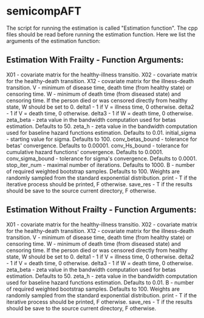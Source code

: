 # semicompAFT

The script for running the estimation is called "Estimation function". The cpp files should be read before running the estimation function.
Here we list the arguments of the estimation function:

## Estimation With Frailty - Function Arguments:
X01 - covariate matrix for the healthy-illness transitio.
X02 - covariate matrix for the healthy-death transition.
X12 - covariate matrix for the illness-death transition.
V - minimum of disease time, death time (from healthy state) or censoring time.
W - minimum of death time (from diseased state) and censoring time. If the person died or was censored directly from healthy state, W should be set to 0.
delta1 - 1 if V = illness time, 0 otherwise.
delta2 - 1 if V = death time, 0 otherwise.
delta3 - 1 if W = death time, 0 otherwise.
zeta_beta - zeta value in the bandwidth computation used for betas estimation. Defaults to 50.
zeta_h - zeta value in the bandwidth computation used for baseline hazard functions estimation. Defaults to 0.01.
initial_sigma - starting value for sigma. Defaults to 100.
conv_betas_bound - tolerance for betas' convergence. Defaults to 0.00001.
conv_Hs_bound - tolerance for cumulative hazard functions' convergence. Defaults to 0.0001.
conv_sigma_bound - tolerance for sigma's convergence. Defaults to 0.0001.
stop_iter_num - maximal number of iterations. Defaults to 1000.
B - number of required weighted bootstrap samples. Defaults to 100. Weights are randomly sampled from the standard exponential distribution.
print - T if the iterative process should be printed, F  otherwise.
save_res - T if the results should be save to the source current directory, F otherwise.

## Estimation Without Frailty - Function Arguments:
X01 - covariate matrix for the healthy-illness transitio.
X02 - covariate matrix for the healthy-death transition.
X12 - covariate matrix for the illness-death transition.
V - minimum of disease time, death time (from healthy state) or censoring time.
W - minimum of death time (from diseased state) and censoring time. If the person died or was censored directly from healthy state, W should be set to 0.
delta1 - 1 if V = illness time, 0 otherwise.
delta2 - 1 if V = death time, 0 otherwise.
delta3 - 1 if W = death time, 0 otherwise.
zeta_beta - zeta value in the bandwidth computation used for betas estimation. Defaults to 50.
zeta_h - zeta value in the bandwidth computation used for baseline hazard functions estimation. Defaults to 0.01.
B - number of required weighted bootstrap samples. Defaults to 100. Weights are randomly sampled from the standard exponential distribution.
print - T if the iterative process should be printed, F  otherwise.
save_res - T if the results should be save to the source current directory, F otherwise.
